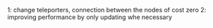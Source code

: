 1: change teleporters, connection between the nodes of cost zero
2: improving performance by only updating whe necessary
